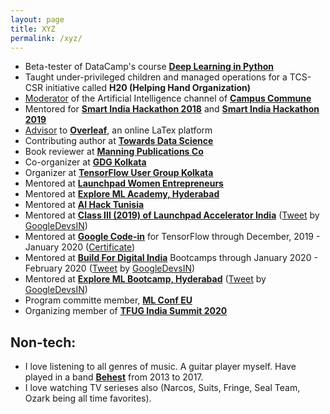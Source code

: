 ```yaml
---
layout: page
title: XYZ
permalink: /xyz/
---
```

-   Beta-tester of DataCamp's course [**Deep Learning in Python**](https://www.google.com/url?q=https%3A%2F%2Fwww.datacamp.com%2Fcourses%2Fdeep-learning-in-python&sa=D&sntz=1&usg=AFQjCNFj_ARj6UvKDMpbzqYLj8hpYR2CSg)
-   Taught under-privileged children and managed operations for a TCS-CSR initiative called **H20 (Helping Hand Organization)**
-   [Moderator](https://drive.google.com/file/d/1gezVW0yIzT6fyJXpY1Lp8MRk_3KjkpSt/view?usp=sharing) of the Artificial Intelligence channel of [**Campus Commune**](https://www.google.com/url?q=https%3A%2F%2Fcampuscommune.tcs.com%2Fintro&sa=D&sntz=1&usg=AFQjCNE5PHqA0UZ94F9-J1g45TeQrWaDqQ)
-   Mentored for [**Smart India Hackathon 2018**](https://drive.google.com/file/d/15JvLStZkS_5iLRo7qClG2y6WMdsy5DnM/view?usp=sharing)  and [**Smart India Hackathon 2019**](https://www.google.com/url?q=https%3A%2F%2Fwww.sih.gov.in%2Fsih2019&sa=D&sntz=1&usg=AFQjCNH2IcG02UQDACx_BTCOeEf0isqygQ)
-   [Advisor](https://www.google.com/url?q=https%3A%2F%2Fv1.overleaf.com%2Fadvisors%23!members&sa=D&sntz=1&usg=AFQjCNGjSWoV6FN_2tktSHHtSb5rjJW0yw) to [**Overleaf**](http://www.google.com/url?q=http%3A%2F%2Foverleaf.com&sa=D&sntz=1&usg=AFQjCNEIxwMcHi5tr4qXXu-HM9CR_zSW6Q), an online LaTex platform
-   Contributing author at [**Towards Data Science**](https://www.google.com/url?q=https%3A%2F%2Ftowardsdatascience.com%2Fintroduction-to-procedures-and-cursors-in-sql-f9d9b9ea1fe7&sa=D&sntz=1&usg=AFQjCNHyuiF-7sxdXnBwBk46Xj1yZCZj9w)
-   Book reviewer at **[Manning Publications Co](https://www.google.com/url?q=https%3A%2F%2Fmanning.com&sa=D&sntz=1&usg=AFQjCNEc5srwZ30NHgmLXaLpiOqgjBMOHw)**
-   Co-organizer at **[GDG Kolkata](https://www.google.com/url?q=https%3A%2F%2Fgdgkolkata.org%2F&sa=D&sntz=1&usg=AFQjCNFv7NHWsGgjXbrWxA6gSyJRAmPHMA)**
-   Organizer at **[TensorFlow User Group Kolkata](https://www.google.com/url?q=https%3A%2F%2Fwww.meetup.com%2FTFUG-Kol%2F&sa=D&sntz=1&usg=AFQjCNGSigBHJiGjDwNw2ukRhA_pfPFqNA)**
-   Mentored at [**Launchpad Women Entrepreneurs**](https://photos.app.goo.gl/TGoyxJRz6sDrY91x7)
-   Mentored at [**Explore ML Academy, Hyderabad**](https://events.withgoogle.com/explore-ml-in/)
-   Mentored at **[AI Hack Tunisia](https://www.google.com/url?q=https%3A%2F%2Fwww.ai-hack-tunisia.com&sa=D&sntz=1&usg=AFQjCNHR8mJv6TwI1_Jmfss0xaG8ivBlJg)**
-   Mentored at [**Class III (2019) of Launchpad Accelerator India**](https://india.googleblog.com/2019/08/inviting-applications-for-class-3-of.html)  ([Tweet](https://www.google.com/url?q=https%3A%2F%2Ftwitter.com%2FGoogleDevsIN%2Fstatus%2F1184417773457309696&sa=D&sntz=1&usg=AFQjCNGNkB4cfH6TAYH8r01D2BtpeyozJA) by [GoogleDevsIN](https://www.google.com/url?q=https%3A%2F%2Ftwitter.com%2FGoogleDevsIN&sa=D&sntz=1&usg=AFQjCNF2cyw8Wvt0ANu9OK_AC-LPZcY2Ww))
-   Mentored at [**Google Code-in**](https://codein.withgoogle.com/) for TensorFlow through December, 2019 - January 2020 ([Certificate](https://drive.google.com/file/d/1DcTS7ogACmuvnvGJWw5-3yL9xp06IJPc/view?usp=sharing))
-   Mentored at [**Build For Digital India**](https://events.withgoogle.com/buildfordigitalindia/) Bootcamps through January 2020 - February 2020 ([Tweet](https://www.google.com/url?q=https%3A%2F%2Ftwitter.com%2FGoogleDevsIN%2Fstatus%2F1225747137616498690&sa=D&sntz=1&usg=AFQjCNHOArwPGTqTx17LLJvq9KHI_KQueA) by [GoogleDevsIN](https://www.google.com/url?q=https%3A%2F%2Ftwitter.com%2FGoogleDevsIN&sa=D&sntz=1&usg=AFQjCNF2cyw8Wvt0ANu9OK_AC-LPZcY2Ww))
-   Mentored at [**Explore ML Bootcamp, Hyderabad**](https://www.google.com/url?q=https%3A%2F%2Ftwitter.com%2FGoogleDevsIN%2Fstatus%2F1230456116158418944&sa=D&sntz=1&usg=AFQjCNGBh7XuMdRHv0vtDM-KZNgIgGpKdg)  ([Tweet](https://www.google.com/url?q=https%3A%2F%2Ftwitter.com%2FGoogleDevsIN%2Fstatus%2F1230456116158418944&sa=D&sntz=1&usg=AFQjCNGBh7XuMdRHv0vtDM-KZNgIgGpKdg) by [GoogleDevsIN](https://www.google.com/url?q=https%3A%2F%2Ftwitter.com%2FGoogleDevsIN&sa=D&sntz=1&usg=AFQjCNF2cyw8Wvt0ANu9OK_AC-LPZcY2Ww))
-   Program committe member, [**ML Conf EU**](https://mlconf.eu/#program-committee)
-   Organizing member of [**TFUG India Summit 2020**](http://tfug.in/)

## Non-tech:
- I love listening to all genres of music. A guitar player myself. Have played in a band  [**Behest**](https://www.google.com/url?q=https%3A%2F%2Fwww.facebook.com%2Fbehestmusic%2F%3Fref%3Dbr_rs&sa=D&sntz=1&usg=AFQjCNGVtpjfBDP7p17lrvefzoNuoXDg9w)  from 2013 to 2017. 
- I love watching TV serieses also (Narcos, Suits, Fringe, Seal Team, Ozark being all time favorites). 
